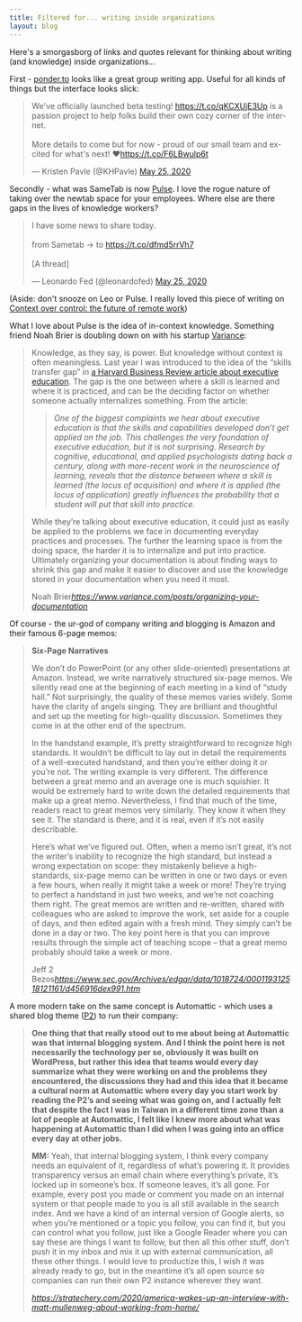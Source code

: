 ```yaml
---
title: Filtered for... writing inside organizations
layout: blog
---
```


Here's a smorgasborg of links and quotes relevant for thinking about writing (and knowledge) inside organizations...

First - [ponder.to](https://ponder.to/) looks like a great group writing app. Useful for all kinds of things but the interface looks slick:

<blockquote class="twitter-tweet"><p lang="en" dir="ltr">We&#39;ve officially launched beta testing! <a href="https://t.co/qKCXUjE3Up">https://t.co/qKCXUjE3Up</a> is a passion project to help folks build their own cozy corner of the internet. <br><br>More details to come but for now - proud of our small team and excited for what&#39;s next! ❤️<a href="https://t.co/F6LBwulp6t">https://t.co/F6LBwulp6t</a></p>&mdash; Kristen Pavle (@KHPavle) <a href="https://twitter.com/KHPavle/status/1265058357808775168?ref_src=twsrc%5Etfw">May 25, 2020</a></blockquote> <script async src="https://platform.twitter.com/widgets.js" charset="utf-8"></script>

Secondly - what was SameTab is now [Pulse](https://pulse.so/). I love the rogue nature of taking over the newtab space for your employees. Where else are there gaps in the lives of knowledge workers?

<blockquote class="twitter-tweet"><p lang="en" dir="ltr">I have some news to share today.<br><br>from Sametab → to <a href="https://t.co/dfmd5rrVh7">https://t.co/dfmd5rrVh7</a><br><br>[A thread]</p>&mdash; Leonardo Fed (@leonardofed) <a href="https://twitter.com/leonardofed/status/1264980016850513920?ref_src=twsrc%5Etfw">May 25, 2020</a></blockquote> <script async src="https://platform.twitter.com/widgets.js" charset="utf-8"></script>

(Aside: don't snooze on Leo or Pulse. I really loved this piece of writing on [Context over control: the future of remote work](https://pulse.so/operators/future-remote-working/))

What I love about Pulse is the idea of in-context knowledge. Something friend Noah Brier is doubling down on with his startup [Variance](https://variance.com):

<blockquote class="quoteback" data-title="Organizing Your Documentation | Variance" data-author="Noah Brier" cite="https://www.variance.com/posts/organizing-your-documentation">
<p>Knowledge, as they say, is power. But knowledge without context is often meaningless. Last year I was introduced to the idea of the “skills transfer gap” in <a href="https://hbr.org/2019/03/educating-the-next-generation-of-leaders" target="_blank">a Harvard Business Review article about executive education</a>. The gap is the one between where a skill is learned and where it is practiced, and can be the deciding factor on whether someone actually internalizes something. From the article:<br></p><blockquote><em>One of the biggest complaints we hear about executive education is that the skills and capabilities developed don’t get applied on the job. This challenges the very foundation of executive education, but it is not surprising. Research by cognitive, educational, and applied psychologists dating back a century, along with more-recent work in the neuroscience of learning, reveals that the distance between where a skill is learned (the locus of acquisition) and where it is applied (the locus of application) greatly influences the probability that a student will put that skill into practice.</em><br></blockquote><p>While they’re talking about executive education, it could just as easily be applied to the problems we face in documenting everyday practices and processes. The further the learning space is from the doing space, the harder it is to internalize and put into practice. Ultimately organizing your documentation is about finding ways to shrink this gap and make it easier to discover and use the knowledge stored in your documentation when you need it most.</p>
<footer>Noah Brier<cite><a href="https://www.variance.com/posts/organizing-your-documentation">https://www.variance.com/posts/organizing-your-documentation</a></cite></footer>
</blockquote><script note="UPDATE THIS 4REALZ" src="https://raw.githubusercontent.com/tomcritchlow/Citations-Magic/tom-branch/quoteback.js"></script>

Of course - the ur-god of company writing and blogging is Amazon and their famous 6-page memos:

<blockquote class="quoteback" data-title="SEC.gov" data-author="Jeff 2 Bezos" cite="https://www.sec.gov/Archives/edgar/data/1018724/000119312518121161/d456916dex991.htm">
<p><p><b>Six-Page Narratives </b></p>
<p>We don’t do PowerPoint (or any other slide-oriented) presentations at Amazon. Instead, we write narratively structured
six-page memos. We silently read one at the beginning of each meeting in a kind of “study hall.” Not surprisingly, the quality of these memos varies widely. Some have the clarity of angels singing.
They are brilliant and thoughtful and set up the meeting for high-quality discussion. Sometimes they come in at the other end of the spectrum. </p> <p>In the
handstand example, it’s pretty straightforward to recognize high standards. It wouldn’t be difficult to lay out in detail the requirements of a well-executed handstand, and then you’re either doing it or you’re not. The
writing example is very different. The difference between a great memo and an average one is much squishier. It would be extremely hard to write down the detailed requirements that make up a great memo. Nevertheless, I find that much of the time,
readers react to great memos very similarly. They know it when they see it. The standard is there, and it is real, even if it’s not easily describable. </p>
<p>Here’s what we’ve figured out. Often, when a memo isn’t great, it’s not the writer’s inability to recognize the high standard,
but instead a wrong expectation on scope: they mistakenly believe a high-standards, six-page memo can be written in one or two days or even a few hours, when really it might take a week or more!
They’re trying to perfect a handstand in just two weeks, and we’re not coaching them right. The great memos are written and re-written, shared with colleagues who are asked to improve the work, set
aside for a couple of days, and then edited again with a fresh mind. They simply can’t be done in a day or two. The key point here is that you can improve results through the simple act of teaching scope – that a great memo probably should
take a week or more.</p></p>
<footer>Jeff 2 Bezos<cite><a href="https://www.sec.gov/Archives/edgar/data/1018724/000119312518121161/d456916dex991.htm">https://www.sec.gov/Archives/edgar/data/1018724/000119312518121161/d456916dex991.htm</a></cite></footer>
</blockquote><script note="UPDATE THIS 4REALZ" src="https://cdn.jsdelivr.net/gh/tomcritchlow/Citations-Magic@tom-branch/quoteback.js"></script>

A more modern take on the same concept is Automattic - which uses a shared blog theme ([P2](https://p2theme.com/)) to run their company:

<blockquote class="quoteback" data-title="America Wakes Up?, An Interview with Matt Mullenweg About Working From Home" data-author="" cite="https://stratechery.com/2020/america-wakes-up-an-interview-with-matt-mullenweg-about-working-from-home/">
<p><p><strong>One thing that that really stood out to me about being at Automattic was that internal blogging system. And I think the point here is not necessarily the technology per se, obviously it was built on WordPress, but rather this idea that teams would every day summarize what they were working on and the problems they encountered, the discussions they had and this idea that it became a cultural norm at Automattic where every day you start work by reading the P2’s and seeing what was going on, and I actually felt that despite the fact I was in Taiwan in a different time zone than a lot of people at Automattic, I felt like I knew more about what was happening at Automattic than I did when I was going into an office every day at other jobs.</strong></p> <p><strong>MM:</strong> Yeah, that internal blogging system, I think every company needs an equivalent of it, regardless of what’s powering it. It provides transparency versus an email chain where everything’s private, it’s locked up in someone’s box. If someone leaves, it’s all gone. For example, every post you made or comment you made on an internal system or that people made to you is all still available in the search index. And we have a kind of an internal version of Google alerts, so when you’re mentioned or a topic you follow, you can find it, but you can control what you follow, just like a Google Reader where you can say these are things I want to follow, but then all this other stuff, don’t push it in my inbox and mix it up with external communication, all these other things. I would love to productize this, I wish it was already ready to go, but in the meantime it’s all open source so companies can run their own P2 instance wherever they want.</p></p>
<footer><cite><a href="https://stratechery.com/2020/america-wakes-up-an-interview-with-matt-mullenweg-about-working-from-home/">https://stratechery.com/2020/america-wakes-up-an-interview-with-matt-mullenweg-about-working-from-home/</a></cite></footer>
</blockquote><script note="UPDATE THIS 4REALZ" src="https://cdn.jsdelivr.net/gh/tomcritchlow/Citations-Magic@tom-branch/quoteback.js"></script>